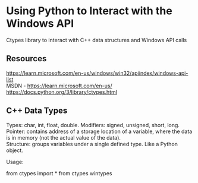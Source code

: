 # Using Python to Interact with the Windows API   
Ctypes library to interact with C++ data structures and Windows API calls    
## Resources    
https://learn.microsoft.com/en-us/windows/win32/apiindex/windows-api-list      
MSDN - https://learn.microsoft.com/en-us/       
https://docs.python.org/3/library/ctypes.html        
## C++ Data Types    
Types: char, int, float, double. Modifiers: signed, unsigned, short, long.    
Pointer: contains address of a storage location of a variable, where the data is in memory (not the actual value of the data).   
Structure: groups variables under a single defined type. Like a Python object.       

Usage:       

  from ctypes import *
  from ctypes wintypes  

